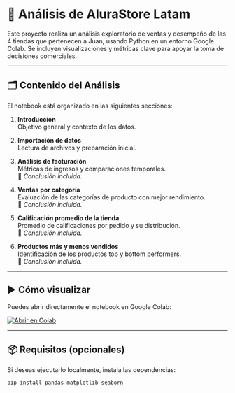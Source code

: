 # 🛒 Análisis de AluraStore Latam

Este proyecto realiza un análisis exploratorio de ventas y desempeño de las 4 tiendas que pertenecen a Juan, usando Python en un entorno Google Colab. Se incluyen visualizaciones y métricas clave para apoyar la toma de decisiones comerciales.

---

## 🗂️ Contenido del Análisis

El notebook está organizado en las siguientes secciones:

1. **Introducción**  
   Objetivo general y contexto de los datos.

2. **Importación de datos**  
   Lectura de archivos y preparación inicial.

3. **Análisis de facturación**  
   Métricas de ingresos y comparaciones temporales.  
   📌 *Conclusión incluida.*

4. **Ventas por categoría**  
   Evaluación de las categorías de producto con mejor rendimiento.  
   📌 *Conclusión incluida.*

5. **Calificación promedio de la tienda**  
   Promedio de calificaciones por pedido y su distribución.  
   📌 *Conclusión incluida.*

6. **Productos más y menos vendidos**  
   Identificación de los productos top y bottom performers.  
   📌 *Conclusión incluida.*

---

## ▶️ Cómo visualizar

Puedes abrir directamente el notebook en Google Colab:

[![Abrir en Colab](https://colab.research.google.com/assets/colab-badge.svg)](https://colab.research.google.com/drive/1SgJbONc-finbaDMzkonbiyTc0BbUcwXk?usp=sharing)

---

## 📦 Requisitos (opcionales)

Si deseas ejecutarlo localmente, instala las dependencias:

```bash
pip install pandas matplotlib seaborn
